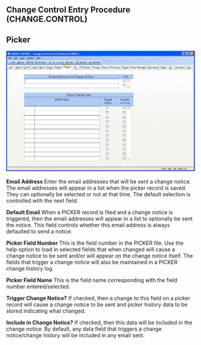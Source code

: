##  Change Control Entry Procedure (CHANGE.CONTROL)

<PageHeader />

##  Picker

![](./CHANGE-CONTROL-8.jpg)

**Email Address** Enter the email addresses that will be sent a change notice.
The email addresses will appear in a list when the picker record is saved.
They can optionally be selected or not at that time. The default selection is
controlled with the next field.  
  
**Default Email** When a PICKER record is filed and a change notice is
triggered, then the email addresses will appear in a list to optionally be
sent the notice. This field controls whether this email address is always
defaulted to send a notice.  
  
**Picker Field Number** This is the field number in the PICKER file. Use the
help option to load in selected fields that when changed will cause a change
notice to be sent and/or will appear on the change notice itself. The fields
that trigger a change notice will also be maintained in a PICKER change
history log.  
  
**Picker Field Name** This is the field name corresponding with the field
number entered/selected.  
  
**Trigger Change Notice?** If checked, then a change to this field on a picker
record will cause a change notice to be sent and picker history data to be
stored indicating what changed.  
  
**Include in Change Notice?** If checked, then this data will be included in
the change notice. By default, any data field that triggers a change
notice/change history will be included in any email sent.  
  
  
<badge text= "Version 8.10.57" vertical="middle" />

<PageFooter />